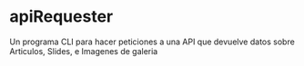 # apiRequester
Un programa CLI para hacer peticiones a una API que devuelve datos sobre Articulos, Slides, e Imagenes de galeria
